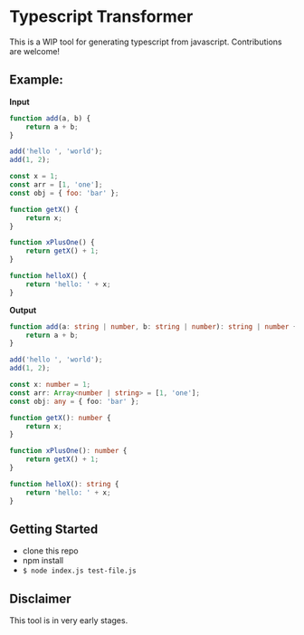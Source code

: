 # Typescript Transformer

This is a WIP tool for generating typescript from javascript. Contributions are welcome!

## Example:

**Input**

```javascript
function add(a, b) {
    return a + b;
}

add('hello ', 'world');
add(1, 2);

const x = 1;
const arr = [1, 'one'];
const obj = { foo: 'bar' };

function getX() {
    return x;
}

function xPlusOne() {
    return getX() + 1;
}

function helloX() {
    return 'hello: ' + x;
}
```

**Output**

```typescript
function add(a: string | number, b: string | number): string | number {
    return a + b;
}

add('hello ', 'world');
add(1, 2);

const x: number = 1;
const arr: Array<number | string> = [1, 'one'];
const obj: any = { foo: 'bar' };

function getX(): number {
    return x;
}

function xPlusOne(): number {
    return getX() + 1;
}

function helloX(): string {
    return 'hello: ' + x;
}
```

## Getting Started

-   clone this repo
-   npm install
-   `$ node index.js test-file.js`

## Disclaimer

This tool is in very early stages.
